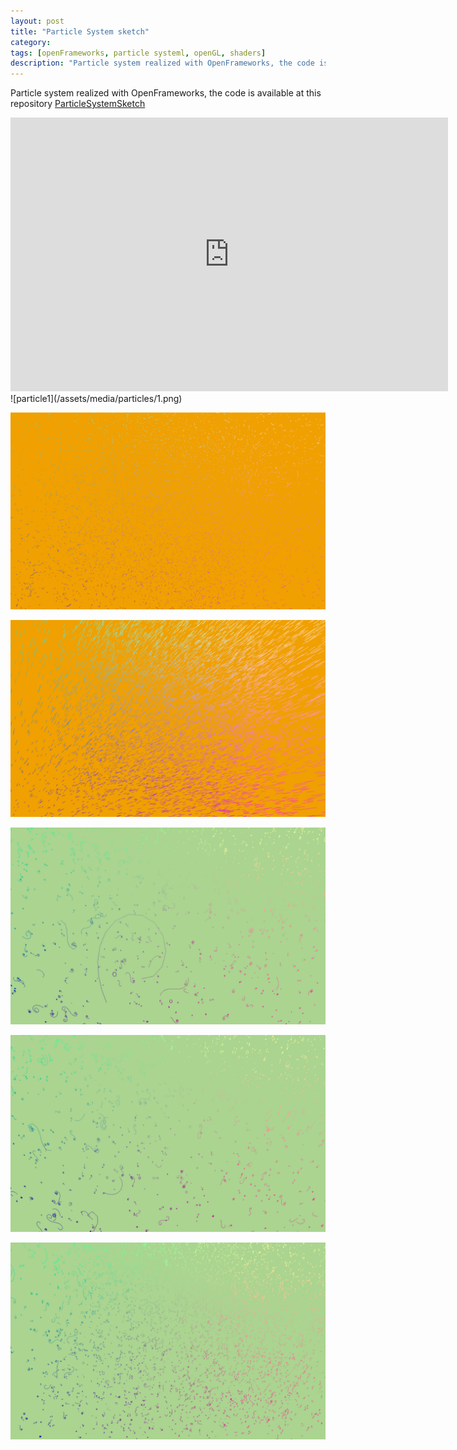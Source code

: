 ```yaml
---
layout: post
title: "Particle System sketch"
category:
tags: [openFrameworks, particle systeml, openGL, shaders]
description: "Particle system realized with OpenFrameworks, the code is available at this repository ParticleSystemSketch"
---
```

Particle system realized with OpenFrameworks, the code is available at this repository [ParticleSystemSketch](https://github.com/edap/ParticleSystemSketch)
<div class="sixteen-nine">
<iframe src="https://player.vimeo.com/video/138529259" width="700" height="438" frameborder="0" webkitallowfullscreen mozallowfullscreen allowfullscreen></iframe>
</div>
![particle1](/assets/media/particles/1.png)

![particle2](/assets/media/particles/2.png)

![particle3](/assets/media/particles/3.png)

![particle4](/assets/media/particles/4.png)

![particle5](/assets/media/particles/5.png)

![particle6](/assets/media/particles/6.png)
